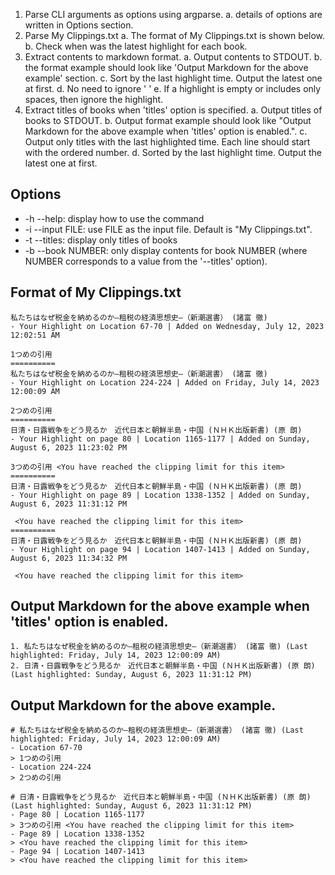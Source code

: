 1. Parse CLI arguments as options using argparse.
  a. details of options are written in Options section.
2. Parse My Clippings.txt
  a. The format of My Clippings.txt is shown below.
  b. Check when was the latest highlight for each book.
3. Extract contents to markdown format.
  a. Output contents to STDOUT.
  b. the format example should look like 'Output Markdown for the above example' section.
  c. Sort by the last highlight time. Output the latest one at first.
  d. No need to ignore ' <You have reached the clipping limit for this item>'
  e. If a highlight is empty or includes only spaces, then ignore the highlight.
4. Extract titles of books when 'titles' option is specified.
  a. Output titles of books to STDOUT.
  b. Output format example should look like "Output Markdown for the above example when 'titles' option is enabled.".
  c. Output only titles with the last highlighted time. Each line should start with the ordered number.
  d. Sorted by the last highlight time. Output the latest one at first.

## Options
- -h --help: display how to use the command
- -i --input FILE: use FILE as the input file. Default is "My Clippings.txt".
- -t --titles: display only titles of books
- -b --book NUMBER: only display contents for book NUMBER (where NUMBER corresponds to a value from the '--titles' option).

## Format of My Clippings.txt
```
私たちはなぜ税金を納めるのか―租税の経済思想史―（新潮選書） (諸富 徹)
- Your Highlight on Location 67-70 | Added on Wednesday, July 12, 2023 12:02:51 AM

1つめの引用
==========
私たちはなぜ税金を納めるのか―租税の経済思想史―（新潮選書） (諸富 徹)
- Your Highlight on Location 224-224 | Added on Friday, July 14, 2023 12:00:09 AM

2つめの引用
==========
日清・日露戦争をどう見るか　近代日本と朝鮮半島・中国 (ＮＨＫ出版新書) (原 朗)
- Your Highlight on page 80 | Location 1165-1177 | Added on Sunday, August 6, 2023 11:23:02 PM

3つめの引用 <You have reached the clipping limit for this item>
==========
日清・日露戦争をどう見るか　近代日本と朝鮮半島・中国 (ＮＨＫ出版新書) (原 朗)
- Your Highlight on page 89 | Location 1338-1352 | Added on Sunday, August 6, 2023 11:31:12 PM

 <You have reached the clipping limit for this item>
==========
日清・日露戦争をどう見るか　近代日本と朝鮮半島・中国 (ＮＨＫ出版新書) (原 朗)
- Your Highlight on page 94 | Location 1407-1413 | Added on Sunday, August 6, 2023 11:34:32 PM

 <You have reached the clipping limit for this item>
```

## Output Markdown for the above example when 'titles' option is enabled.
```
1. 私たちはなぜ税金を納めるのか―租税の経済思想史―（新潮選書） (諸富 徹) (Last highlighted: Friday, July 14, 2023 12:00:09 AM)
2. 日清・日露戦争をどう見るか　近代日本と朝鮮半島・中国 (ＮＨＫ出版新書) (原 朗) (Last highlighted: Sunday, August 6, 2023 11:31:12 PM)
```


## Output Markdown for the above example.
```
# 私たちはなぜ税金を納めるのか―租税の経済思想史―（新潮選書） (諸富 徹) (Last highlighted: Friday, July 14, 2023 12:00:09 AM)
- Location 67-70
> 1つめの引用
- Location 224-224
> 2つめの引用

# 日清・日露戦争をどう見るか　近代日本と朝鮮半島・中国 (ＮＨＫ出版新書) (原 朗) (Last highlighted: Sunday, August 6, 2023 11:31:12 PM)
- Page 80 | Location 1165-1177
> 3つめの引用 <You have reached the clipping limit for this item>
- Page 89 | Location 1338-1352
> <You have reached the clipping limit for this item>
- Page 94 | Location 1407-1413
> <You have reached the clipping limit for this item>
```
